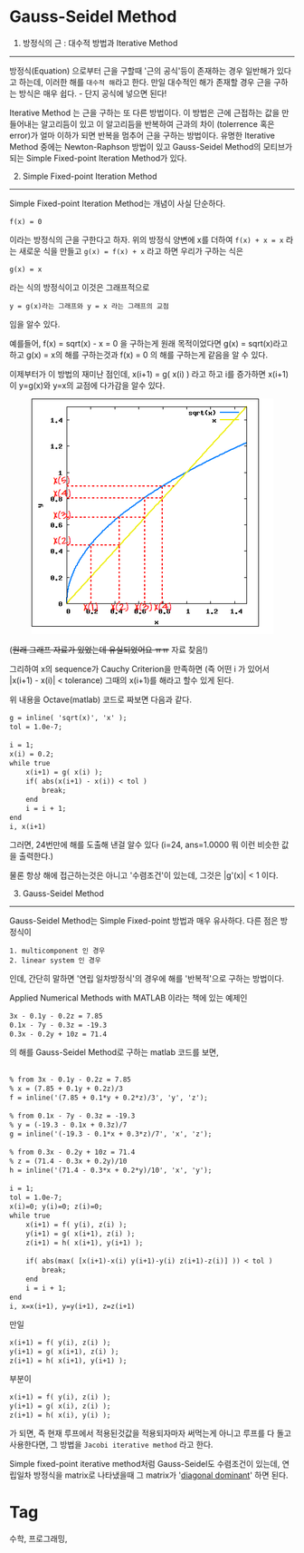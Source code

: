 Gauss-Seidel Method
===================

1. 방정식의 근 : 대수적 방법과 Iterative Method
------------------------------------------

방정식(Equation) 으로부터 근을 구할때 '근의 공식'등이 존재하는 경우 일반해가 있다고 하는데, 이러한 해를 ``대수적 해``라고 한다. 만일 대수적인 해가 존재할 경우 근을 구하는 방식은 매우 쉽다. - 단지 공식에 넣으면 된다!

Iterative Method 는 근을 구하는 또 다른 방법이다. 이 방법은 근에 근접하는 값을 만들어내는 알고리듬이 있고 이 알고리듬을 반복하여 근과의 차이 (tolerrence 혹은 error)가 얼마 이하가 되면 반복을 멈추어 근을 구하는 방법이다. 유명한 Iterative Method 중에는 Newton-Raphson 방법이 있고 Gauss-Seidel Method의 모티브가 되는 Simple Fixed-point Iteration Method가 있다.


2. Simple Fixed-point Iteration Method
--------------------------------------

Simple Fixed-point Iteration Method는 개념이 사실 단순하다.

```
f(x) = 0
```

이라는 방정식의 근을 구한다고 하자. 위의 방정식 양변에 x를 더하여 ```f(x) + x = x``` 라는 새로운 식을 만들고 ```g(x) = f(x) + x``` 라고 하면 우리가 구하는 식은

```
g(x) = x
```

라는 식의 방정식이고 이것은 그래프적으로

```
y = g(x)라는 그래프와 y = x 라는 그래프의 교점
```

임을 알수 있다.

예를들어, f(x) = sqrt(x) - x = 0 을 구하는게 원래 목적이었다면 g(x) = sqrt(x)라고 하고 g(x) = x의 해를 구하는것과 f(x) = 0 의 해를 구하는게 같음을 알 수 있다.

이제부터가 이 방법의 재미난 점인데, x(i+1) = g( x(i) ) 라고 하고 i를 증가하면 x(i+1)이 y=g(x)와 y=x의 교점에 다가감을 알수 있다.

<div align="center"><img src="_img/simple_fixed.png"/></div>

(<del>원래 그래프 자료가 있었는데 유실되었어요 ㅠㅠ</del> 자료 찾음!)

그리하여 x의 sequence가 Cauchy Criterion을 만족하면 (즉 어떤 i 가 있어서 |x(i+1) - x(i)| < tolerance) 그때의 x(i+1)를 해라고 할수 있게 된다.

위 내용을 Octave(matlab) 코드로 짜보면 다음과 같다.

```
g = inline( 'sqrt(x)', 'x' );
tol = 1.0e-7;

i = 1;
x(i) = 0.2;
while true
    x(i+1) = g( x(i) );
    if( abs(x(i+1) - x(i)) < tol )
        break;
    end
    i = i + 1;
end
i, x(i+1)
```

그러면, 24번만에 해를 도출해 낸걸 알수 있다
(i=24, ans=1.0000 뭐 이런 비슷한 값을 출력한다.)

물론 항상 해에 접근하는것은 아니고 '수렴조건'이 있는데, 그것은 |g'(x)| < 1 이다.

3. Gauss-Seidel Method
-----------------------
Gauss-Seidel Method는 Simple Fixed-point 방법과 매우 유사하다. 다른 점은 방정식이

```
1. multicomponent 인 경우
2. linear system 인 경우
```

인데, 간단히 말하면 '연립 일차방정식'의 경우에 해를 '반복적'으로 구하는 방법이다.

Applied Numerical Methods with MATLAB 이라는 책에 있는 예제인

```
3x - 0.1y - 0.2z = 7.85
0.1x - 7y - 0.3z = -19.3
0.3x - 0.2y + 10z = 71.4
```

의 해를 Gauss-Seidel Method로 구하는 matlab 코드를 보면,

```

% from 3x - 0.1y - 0.2z = 7.85
% x = (7.85 + 0.1y + 0.2z)/3
f = inline('(7.85 + 0.1*y + 0.2*z)/3', 'y', 'z');

% from 0.1x - 7y - 0.3z = -19.3
% y = (-19.3 - 0.1x + 0.3z)/7
g = inline('(-19.3 - 0.1*x + 0.3*z)/7', 'x', 'z');

% from 0.3x - 0.2y + 10z = 71.4
% z = (71.4 - 0.3x + 0.2y)/10
h = inline('(71.4 - 0.3*x + 0.2*y)/10', 'x', 'y');

i = 1;
tol = 1.0e-7;
x(i)=0; y(i)=0; z(i)=0;
while true
    x(i+1) = f( y(i), z(i) );
    y(i+1) = g( x(i+1), z(i) );
    z(i+1) = h( x(i+1), y(i+1) );

    if( abs(max( [x(i+1)-x(i) y(i+1)-y(i) z(i+1)-z(i)] )) < tol )
        break;
    end
    i = i + 1;
end
i, x=x(i+1), y=y(i+1), z=z(i+1)

```

만일

```
x(i+1) = f( y(i), z(i) );
y(i+1) = g( x(i+1), z(i) );
z(i+1) = h( x(i+1), y(i+1) );
```

부분이

```
x(i+1) = f( y(i), z(i) );
y(i+1) = g( x(i), z(i) );
z(i+1) = h( x(i), y(i) );
```

가 되면, 즉 현재 루프에서 적용된것값을 적용되자마자 써먹는게 아니고 루프를 다 돌고 사용한다면, 그 방법을 ``Jacobi iterative method`` 라고 한다.

Simple fixed-point iterative method처럼 Gauss-Seidel도 수렴조건이 있는데, 연립일차 방정식을 matrix로 나타냈을때 그 matrix가 '[diagonal dominant](http://en.wikipedia.org/wiki/Diagonally_dominant_matrix)' 하면 된다.

Tag
====
수학, 프로그래밍,